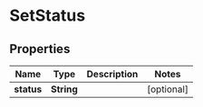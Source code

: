 
# SetStatus

## Properties
Name | Type | Description | Notes
------------ | ------------- | ------------- | -------------
**status** | **String** |  |  [optional]



